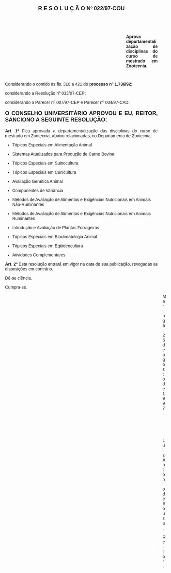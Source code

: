 <BODY>

<B><FONT FACE="Arial" SIZE=4><P ALIGN="CENTER">R E S O L U &Ccedil; &Atilde; O   Nº   022/97-COU</P>
</B></FONT><FONT FACE="Arial">
<P>&nbsp;</P>
<P>&nbsp;</P><DIR>
<DIR>
<DIR>
<DIR>
<DIR>
<DIR>
<DIR>
<DIR>
<DIR>
<DIR>

<B><P ALIGN="JUSTIFY">Aprova departamentaliza&ccedil;&atilde;o de disciplinas do curso de mestrado em Zootecnia.</P>
</B>
<P>&nbsp;</P></DIR>
</DIR>
</DIR>
</DIR>
</DIR>
</DIR>
</DIR>
</DIR>
</DIR>
</DIR>

<P ALIGN="JUSTIFY">&#9;&#9;Considerando o contido &agrave;s fls. 310 a 421 do <B>processo nº 1.736/92</B>;</P>
<P ALIGN="JUSTIFY">&#9;&#9;considerando a Resolu&ccedil;&atilde;o nº 033/97-CEP;</P>
<P ALIGN="JUSTIFY">&#9;&#9;considerando o Parecer nº 007/97-CEP e Parecer nº 004/97-CAD,</P>
<P ALIGN="JUSTIFY"></P>
</FONT><B><FONT FACE="Arial" SIZE=4><P ALIGN="JUSTIFY">O CONSELHO UNIVERSIT&Aacute;RIO APROVOU E EU, REITOR, SANCIONO A SEGUINTE RESOLU&Ccedil;&Atilde;O:</P>
</B></FONT><FONT FACE="Arial"><P ALIGN="JUSTIFY"></P>
<P ALIGN="JUSTIFY">&#9;&#9;<B>Art. 1º </B>Fica aprovada a departamentaliza&ccedil;&atilde;o das disciplinas do curso de mestrado em Zootecnia, abaixo relacionadas, no Departamento de Zootecnia:</P>


<UL>
<P ALIGN="JUSTIFY"><LI>T&oacute;picos Especiais em Alimenta&ccedil;&atilde;o Animal</LI></P>
<P ALIGN="JUSTIFY"><LI>Sistemas Atualizados para Produ&ccedil;&atilde;o de Carne Bovina</LI></P>
<P ALIGN="JUSTIFY"><LI>T&oacute;picos Especiais em Suinocultura</LI></P>
<P ALIGN="JUSTIFY"><LI>T&oacute;picos Especiais em Cunicultura</LI></P>
<P ALIGN="JUSTIFY"><LI>Avalia&ccedil;&atilde;o Gen&eacute;tica Animal</LI></P>
<P ALIGN="JUSTIFY"><LI>Componentes de Vari&acirc;ncia</LI></P>
<P ALIGN="JUSTIFY"><LI>M&eacute;todos de Avalia&ccedil;&atilde;o de Alimentos e Exig&ecirc;ncias Nutricionais em Animais N&atilde;o-Ruminantes</LI></P>
<P ALIGN="JUSTIFY"><LI>M&eacute;todos de Avalia&ccedil;&atilde;o de Alimentos e Exig&ecirc;ncias Nutricionais em Animais Ruminantes</LI></P>
<P ALIGN="JUSTIFY"><LI>Introdu&ccedil;&atilde;o e Avalia&ccedil;&atilde;o de Plantas Forrageiras</LI></P>
<P ALIGN="JUSTIFY"><LI>T&oacute;picos Especiais em Bioclimatologia Animal</LI></P>
<P ALIGN="JUSTIFY"><LI>T&oacute;picos Especiais em Eq&uuml;ideocultura</LI></P>
<P ALIGN="JUSTIFY"><LI>Atividades Complementares</LI></P></UL>

<P ALIGN="JUSTIFY">&#9;&#9;<B>Art. 2º</B> Esta resolu&ccedil;&atilde;o entrar&aacute; em vigor na data de sua publica&ccedil;&atilde;o, revogadas as disposi&ccedil;&otilde;es em contr&aacute;rio.</P>
<P>&#9;&#9;D&ecirc;-se ci&ecirc;ncia.</P>
<P>&#9;&#9;Cumpra-se.</P>
<DIR>
<DIR>
<DIR>
<DIR>
<DIR>
<DIR>
<DIR>
<DIR>
<DIR>
<DIR>
<DIR>
<DIR>
<DIR>

<P>Maring&aacute;, 25 de agosto de 1997.</P>

<P>&nbsp;</P>
<P>&nbsp;</P>
<P>Luiz Antonio de Souza,</P>
</FONT><P>Reitor. </P></DIR>
</DIR>
</DIR>
</DIR>
</DIR>
</DIR>
</DIR>
</DIR>
</DIR>
</DIR>
</DIR>
</DIR>
</DIR>
</BODY>
